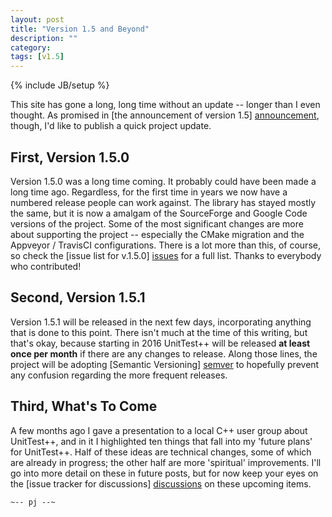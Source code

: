 ```yaml
---
layout: post
title: "Version 1.5 and Beyond"
description: ""
category: 
tags: [v1.5]
---
```

{% include JB/setup %}

This site has gone a long, long time without an update -- longer than I even thought. As
promised in [the announcement of version 1.5] [announcement], though, I'd like to publish a
quick project update.

## First, Version 1.5.0

Version 1.5.0 was a long time coming. It probably could have been made a long time ago.
Regardless, for the first time in years we now have a numbered release people can work against.
The library has stayed mostly the same, but it is now a amalgam of the SourceForge and Google
Code versions of the project. Some of the most significant changes are more about supporting
the project -- especially the CMake migration and the Appveyor / TravisCI configurations. There
is a lot more than this, of course, so check the [issue list for v.1.5.0] [issues] for a full
list. Thanks to everybody who contributed!

## Second, Version 1.5.1

Version 1.5.1 will be released in the next few days, incorporating anything that is done to this
point. There isn't much at the time of this writing, but that's okay, because starting in 2016
UnitTest++ will be released **at least once per month** if there are any changes to release.
Along those lines, the project will be adopting [Semantic Versioning] [semver] to hopefully
prevent any confusion regarding the more frequent releases.

## Third, What's To Come

A few months ago I gave a presentation to a local C++ user group about UnitTest++, and in it
I highlighted ten things that fall into my 'future plans' for UnitTest++. Half of these ideas
are technical changes, some of which are already in progress; the other half are more
'spiritual' improvements. I'll go into more detail on these in future posts, but for now keep
your eyes on the [issue tracker for discussions] [discussions] on these upcoming items.

`~-- pj --~`

[announcement]: https://github.com/unittest-cpp/unittest-cpp/issues/80 "v1.5.0 Announcement"
[issues]: https://github.com/unittest-cpp/unittest-cpp/issues?q=is%3Aissue+is%3Aclosed+milestone%3A1.5.0 "v1.5.0 Issues"
[semver]: http://semver.org/spec/v2.0.0.html "Semantic Versioning 2.0.0"
[discussions]: https://github.com/unittest-cpp/unittest-cpp/issues?q=is%3Aopen+is%3Aissue+label%3Adiscussion "Open Issues tagged 'Discussion'"
